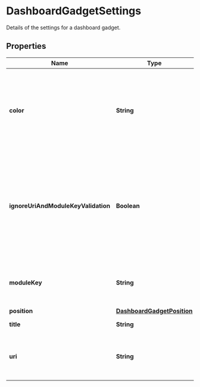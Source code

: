 

# DashboardGadgetSettings

Details of the settings for a dashboard gadget.

## Properties

| Name | Type | Description | Notes |
|------------ | ------------- | ------------- | -------------|
|**color** | **String** | The color of the gadget. Should be one of &#x60;blue&#x60;, &#x60;red&#x60;, &#x60;yellow&#x60;, &#x60;green&#x60;, &#x60;cyan&#x60;, &#x60;purple&#x60;, &#x60;gray&#x60;, or &#x60;white&#x60;. |  [optional] |
|**ignoreUriAndModuleKeyValidation** | **Boolean** | Whether to ignore the validation of module key and URI. For example, when a gadget is created that is a part of an application that isn&#39;t installed. |  [optional] |
|**moduleKey** | **String** | The module key of the gadget type. Can&#39;t be provided with &#x60;uri&#x60;. |  [optional] |
|**position** | [**DashboardGadgetPosition**](DashboardGadgetPosition.md) |  |  [optional] |
|**title** | **String** | The title of the gadget. |  [optional] |
|**uri** | **String** | The URI of the gadget type. Can&#39;t be provided with &#x60;moduleKey&#x60;. |  [optional] |



